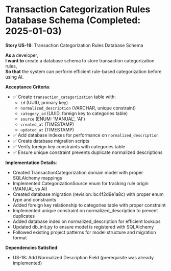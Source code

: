 # Transaction Categorization Rules Database Schema (Completed: 2025-01-03)

**Story US-19**: Transaction Categorization Rules Database Schema

**As a** developer,  
**I want to** create a database schema to store transaction categorization rules,  
**So that** the system can perform efficient rule-based categorization before using AI.

**Acceptance Criteria**:
- ✅ Create `transaction_categorization` table with:
  - `id` (UUID, primary key)
  - `normalized_description` (VARCHAR, unique constraint)
  - `category_id` (UUID, foreign key to categories table)
  - `source` (ENUM: 'MANUAL', 'AI')
  - `created_at` (TIMESTAMP)
  - `updated_at` (TIMESTAMP)
- ✅ Add database indexes for performance on `normalized_description`
- ✅ Create database migration scripts
- ✅ Verify foreign key constraints with categories table
- ✅ Ensure unique constraint prevents duplicate normalized descriptions

**Implementation Details**:
- Created TransactionCategorization domain model with proper SQLAlchemy mappings
- Implemented CategorizationSource enum for tracking rule origin (MANUAL vs AI)
- Created database migration (revision: bc4f2d9e1a8c) with proper enum type and constraints
- Added foreign key relationship to categories table with proper constraint
- Implemented unique constraint on normalized_description to prevent duplicates
- Added database index on normalized_description for efficient lookups
- Updated db_init.py to ensure model is registered with SQLAlchemy
- Followed existing project patterns for model structure and migration format

**Dependencies Satisfied**:
- US-18: Add Normalized Description Field (prerequisite was already implemented) 